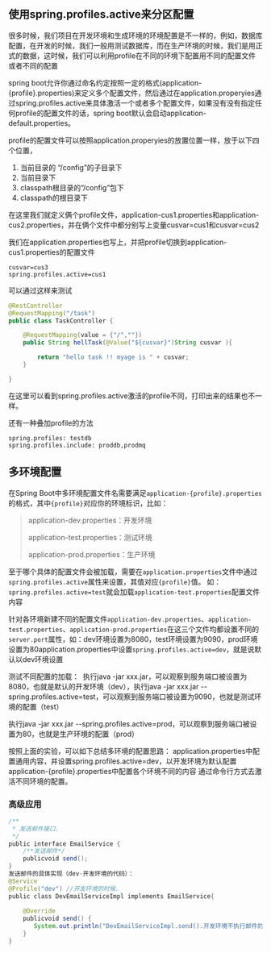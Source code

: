 ## 使用spring.profiles.active来分区配置

很多时候，我们项目在开发环境和生成环境的环境配置是不一样的，例如，数据库配置，在开发的时候，我们一般用测试数据库，而在生产环境的时候，我们是用正式的数据，这时候，我们可以利用profile在不同的环境下配置用不同的配置文件或者不同的配置

spring boot允许你通过命名约定按照一定的格式(application-{profile}.properties)来定义多个配置文件，然后通过在application.properyies通过spring.profiles.active来具体激活一个或者多个配置文件，如果没有没有指定任何profile的配置文件的话，spring boot默认会启动application-default.properties。

profile的配置文件可以按照application.properyies的放置位置一样，放于以下四个位置，

1. 当前目录的 “/config”的子目录下
2. 当前目录下
3. classpath根目录的“/config”包下
4. classpath的根目录下

在这里我们就定义俩个profile文件，application-cus1.properties和application-cus2.properties，并在俩个文件中都分别写上变量cusvar=cus1和cusvar=cus2

我们在application.properties也写上，并把profile切换到application-cus1.properties的配置文件

```properties
cusvar=cus3
spring.profiles.active=cus1
```

可以通过这样来测试

```java
@RestController
@RequestMapping("/task")
public class TaskController {

    @RequestMapping(value = {"/",""})
    public String hellTask(@Value("${cusvar}")String cusvar ){

        return "hello task !! myage is " + cusvar;
    }

}
```

在这里可以看到spring.profiles.active激活的profile不同，打印出来的结果也不一样。

还有一种叠加profile的方法

```properties
spring.profiles: testdb
spring.profiles.include: proddb,prodmq
```

## 多环境配置

在Spring Boot中多环境配置文件名需要满足`application-{profile}.properties`的格式，其中`{profile}`对应你的环境标识，比如：

> application-dev.properties：开发环境
>
> application-test.properties：测试环境
>
> application-prod.properties：生产环境

至于哪个具体的配置文件会被加载，需要在`application.properties`文件中通过`spring.profiles.active`属性来设置，其值对应`{profile}`值。
如：`spring.profiles.active=test`就会加载`application-test.properties`配置文件内容

针对各环境新建不同的配置文件`application-dev.properties`、`application-test.properties`、`application-prod.properties`
​     在这三个文件均都设置不同的`server.port`属性，如：dev环境设置为8080，test环境设置为9090，prod环境设置为80
​     application.properties中设置`spring.profiles.active=dev`，就是说默认以dev环境设置

测试不同配置的加载：
​     执行java -jar xxx.jar，可以观察到服务端口被设置为8080，也就是默认的开发环境（dev），执行java -jar xxx.jar --spring.profiles.active=test，可以观察到服务端口被设置为9090，也就是测试环境的配置（test）

执行java -jar xxx.jar --spring.profiles.active=prod，可以观察到服务端口被设置为80，也就是生产环境的配置（prod）

按照上面的实验，可以如下总结多环境的配置思路：
   application.properties中配置通用内容，并设置spring.profiles.active=dev，以开发环境为默认配置
   application-{profile}.properties中配置各个环境不同的内容
通过命令行方式去激活不同环境的配置。

### 高级应用

```java
/**
 * 发送邮件接口.
 */
public interface EmailService {
    /**发送邮件*/
    publicvoid send();
}
发送邮件的具体实现（dev-开发环境的代码）：
@Service
@Profile("dev") //开发环境的时候.
public class DevEmailServiceImpl implements EmailService{
 
    @Override
    publicvoid send() {
       System.out.println("DevEmailServiceImpl.send().开发环境不执行邮件的发送.");
    }
}
```

